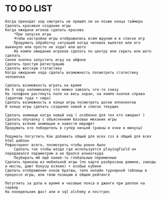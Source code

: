 # TO DO LIST

	Когда приходит ход смотреть не пришёл ли он позже конца таймера
	Сделать красивое создание игры
	Когда ожидани игоков сделать красиво
		*При запуске игры
		Чтобы настройки игры отображались всем ждунам и в списке игр
		Продумать обработку ситуаций когда человек вылетел или его выкинуло или просто не ходит или шото
		На компе ожидание игроков сделать по центру или скрыть или шото сделать
	Синяя кнопка запустить игру на айфоне
	Сделать простую регистрацию
	Сделать жосскую статистику
	Когда ожидание хода сделать возможность посмотреть статистику человечка

	Сделать возможность играть на время
	На 5 ходу напоминалку что можно заюзать что-то снизу
	На телефоне растянуть поле на весь экран, на компе кнопки справа (адаптив туда + сюда)
	Сделать возможность в конце игры посмотреть доски оппонентов
	В конце игры сделать создание новой и список текущих

	Сделать анимацю когда новый ход ( особенно для тех кто ожидает )
	Сделать обучалку с объяснением базовых механик игры
	Сделать всякие анимации и навести марафет
	Продумать кто победитель в супер ничьей (равны и очки и минусы)

	Подумать погуглить Как добавить общий для всех css в общий для всех html шаблон
	Рефакторинг всего, посмотреть чтобы ровно было
		Сделать так чтобы везде где используется playingField он передавался параметром а не брался изнеоткуда
		Поубирать мб ещё какие-то глобальные переменные
	Сделать приколы из мобильной игры (по карте разбросаны домики, заводы и мосты, дают бонусы всякие) + особые кубики
	Сделать отображение очков братвы, типо онлайн турнирной таблицы в процессе игры, или твою позицию в общем рейтинге

	Погуглить за даты и время и часовые пояса в джанге при деплое на сервер
	На понедельник фаст апи и sql alchemy и постгрес







